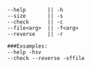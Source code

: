 
    --help       || -h
    --size       || -s
    --check      || -c
    --file<arg>  || -f<arg>
    --reverse    || -r
    
    ###Exsamples:
    --help -hsv
    --check --reverse -sffile
    
